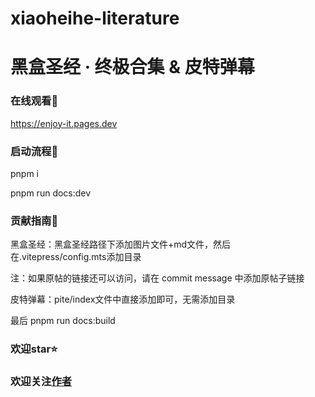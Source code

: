 # xiaoheihe-literature

# 黑盒圣经 · 终极合集 & 皮特弹幕

### 在线观看🎉

https://enjoy-it.pages.dev

### 启动流程🚀

pnpm i

pnpm run docs:dev

### 贡献指南🎨

黑盒圣经：黑盒圣经路径下添加图片文件+md文件，然后在.vitepress/config.mts添加目录

注：如果原帖的链接还可以访问，请在 commit message 中添加原帖子链接

皮特弹幕：pite/index文件中直接添加即可，无需添加目录

最后 pnpm run docs:build

### 欢迎star⭐
### 欢迎关注[作者](github.com/heygsc)
